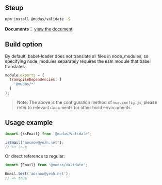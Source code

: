 ## Steup
```bash
npm install @mudas/validate -S
```

**Documents：** [view the document](https://aosnow.github.io/validate/)

## Build option
By default, babel-loader does not translate all files in node_modules, so specifying node_modules separately requires the esm module that babel translates
```js
module.exports = {
  transpileDependencies: [
    '@mudas/*'
  ]
};
```
> Note: The above is the configuration method of `vue.config.js`, please refer to relevant documents for other build environments

## Usage example
```js
import {isEmail} from '@mudas/validate';

isEmail('aosnow@yeah.net');
// => true
```

Or direct reference to regular:
```js
import {Email} from '@mudas/validate';

Email.test('aosnow@yeah.net');
// => true
```
